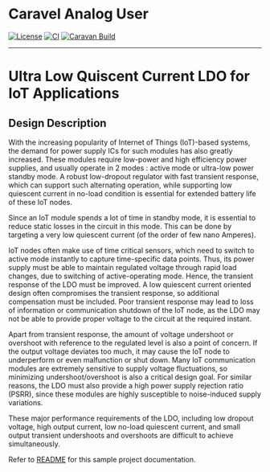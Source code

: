 # Caravel Analog User

[![License](https://img.shields.io/badge/License-Apache%202.0-blue.svg)](https://opensource.org/licenses/Apache-2.0) [![CI](https://github.com/efabless/caravel_user_project_analog/actions/workflows/user_project_ci.yml/badge.svg)](https://github.com/efabless/caravel_user_project_analog/actions/workflows/user_project_ci.yml) [![Caravan Build](https://github.com/efabless/caravel_user_project_analog/actions/workflows/caravan_build.yml/badge.svg)](https://github.com/efabless/caravel_user_project_analog/actions/workflows/caravan_build.yml)

---
# Ultra Low Quiscent Current LDO for IoT Applications

## Design Description

With the increasing popularity of Internet of Things (IoT)-based systems, the demand for power supply ICs for such modules has also greatly increased. These modules require low-power and high efficiency power supplies, and usually operate in 2 modes : active mode or ultra-low power standby mode. A robust low-dropout regulator with fast transient response, which can support such alternating operation, while supporting low quiescent current in no-load condition is essential for extended battery life of these IoT nodes. 


Since an IoT module spends a lot of time in standby mode, it is essential to reduce static losses in the circuit in this mode. This can be done by targeting a very low quiescent current (of the order of few nano Amperes). 


IoT nodes often make use of time critical sensors, which need to switch to active mode instantly to capture time-specific data points. Thus, its power supply must be able to maintain regulated voltage through rapid load changes, due to switching of active-operating mode. Hence, the transient response of the LDO must be improved. A low quiescent current oriented design often compromises the transient response, so additional compensation must be included. Poor transient response may lead to loss of information or communication shutdown of the IoT node, as the LDO may not be able to provide proper voltage to the circuit at the required instant. 


Apart from transient response, the amount of voltage undershoot or overshoot with reference to the regulated level is also a point of concern. If the output voltage deviates too much, it may cause the IoT node to underperform or even malfunction or shut down. Many IoT communication modules are extremely sensitive to supply voltage fluctuations, so minimizing undershoot/overshoot is also a critical design goal. For similar reasons, the LDO must also provide a high power supply rejection ratio (PSRR), since these modules are highly susceptible to noise-induced supply variations. 

These major performance requirements of the LDO, including low dropout voltage, high output current, low no-load quiescent current, and small output transient undershoots and overshoots are difficult to achieve simultaneously. 

Refer to [README](docs/source/index.rst) for this sample project documentation. 
